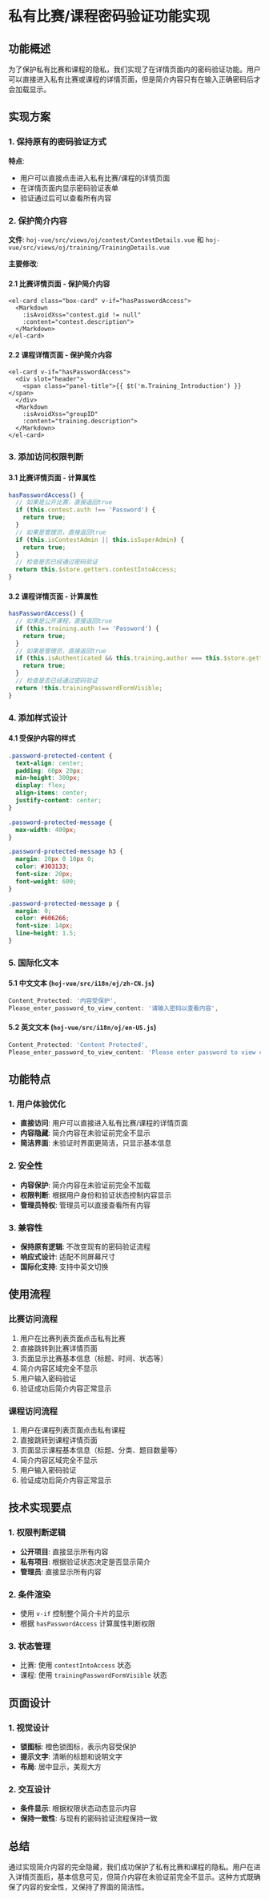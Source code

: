 # 私有比赛/课程密码验证功能实现

## 功能概述

为了保护私有比赛和课程的隐私，我们实现了在详情页面内的密码验证功能。用户可以直接进入私有比赛或课程的详情页面，但是简介内容只有在输入正确密码后才会加载显示。

## 实现方案

### 1. 保持原有的密码验证方式

**特点**:
- 用户可以直接点击进入私有比赛/课程的详情页面
- 在详情页面内显示密码验证表单
- 验证通过后可以查看所有内容

### 2. 保护简介内容

**文件**: `hoj-vue/src/views/oj/contest/ContestDetails.vue` 和 `hoj-vue/src/views/oj/training/TrainingDetails.vue`

**主要修改**:

#### 2.1 比赛详情页面 - 保护简介内容
```vue
<el-card class="box-card" v-if="hasPasswordAccess">
  <Markdown 
    :isAvoidXss="contest.gid != null" 
    :content="contest.description">
  </Markdown>
</el-card>
```

#### 2.2 课程详情页面 - 保护简介内容
```vue
<el-card v-if="hasPasswordAccess">
  <div slot="header">
    <span class="panel-title">{{ $t('m.Training_Introduction') }}</span>
  </div>
  <Markdown 
    :isAvoidXss="groupID" 
    :content="training.description">
  </Markdown>
</el-card>
```

### 3. 添加访问权限判断

#### 3.1 比赛详情页面 - 计算属性
```javascript
hasPasswordAccess() {
  // 如果是公开比赛，直接返回true
  if (this.contest.auth !== 'Password') {
    return true;
  }
  // 如果是管理员，直接返回true
  if (this.isContestAdmin || this.isSuperAdmin) {
    return true;
  }
  // 检查是否已经通过密码验证
  return this.$store.getters.contestIntoAccess;
}
```

#### 3.2 课程详情页面 - 计算属性
```javascript
hasPasswordAccess() {
  // 如果是公开课程，直接返回true
  if (this.training.auth !== 'Password') {
    return true;
  }
  // 如果是管理员，直接返回true
  if (this.isAuthenticated && this.training.author === this.$store.getters.userInfo.username) {
    return true;
  }
  // 检查是否已经通过密码验证
  return !this.trainingPasswordFormVisible;
}
```

### 4. 添加样式设计

#### 4.1 受保护内容的样式
```css
.password-protected-content {
  text-align: center;
  padding: 60px 20px;
  min-height: 300px;
  display: flex;
  align-items: center;
  justify-content: center;
}

.password-protected-message {
  max-width: 400px;
}

.password-protected-message h3 {
  margin: 20px 0 10px 0;
  color: #303133;
  font-size: 20px;
  font-weight: 600;
}

.password-protected-message p {
  margin: 0;
  color: #606266;
  font-size: 14px;
  line-height: 1.5;
}
```

### 5. 国际化文本

#### 5.1 中文文本 (`hoj-vue/src/i18n/oj/zh-CN.js`)
```javascript
Content_Protected: '内容受保护',
Please_enter_password_to_view_content: '请输入密码以查看内容',
```

#### 5.2 英文文本 (`hoj-vue/src/i18n/oj/en-US.js`)
```javascript
Content_Protected: 'Content Protected',
Please_enter_password_to_view_content: 'Please enter password to view content',
```

## 功能特点

### 1. 用户体验优化
- **直接访问**: 用户可以直接进入私有比赛/课程的详情页面
- **内容隐藏**: 简介内容在未验证前完全不显示
- **简洁界面**: 未验证时界面更简洁，只显示基本信息

### 2. 安全性
- **内容保护**: 简介内容在未验证前完全不加载
- **权限判断**: 根据用户身份和验证状态控制内容显示
- **管理员特权**: 管理员可以直接查看所有内容

### 3. 兼容性
- **保持原有逻辑**: 不改变现有的密码验证流程
- **响应式设计**: 适配不同屏幕尺寸
- **国际化支持**: 支持中英文切换

## 使用流程

### 比赛访问流程
1. 用户在比赛列表页面点击私有比赛
2. 直接跳转到比赛详情页面
3. 页面显示比赛基本信息（标题、时间、状态等）
4. 简介内容区域完全不显示
5. 用户输入密码验证
6. 验证成功后简介内容正常显示

### 课程访问流程
1. 用户在课程列表页面点击私有课程
2. 直接跳转到课程详情页面
3. 页面显示课程基本信息（标题、分类、题目数量等）
4. 简介内容区域完全不显示
5. 用户输入密码验证
6. 验证成功后简介内容正常显示

## 技术实现要点

### 1. 权限判断逻辑
- **公开项目**: 直接显示所有内容
- **私有项目**: 根据验证状态决定是否显示简介
- **管理员**: 直接显示所有内容

### 2. 条件渲染
- 使用 `v-if` 控制整个简介卡片的显示
- 根据 `hasPasswordAccess` 计算属性判断权限

### 3. 状态管理
- 比赛: 使用 `contestIntoAccess` 状态
- 课程: 使用 `trainingPasswordFormVisible` 状态

## 页面设计

### 1. 视觉设计
- **锁图标**: 橙色锁图标，表示内容受保护
- **提示文字**: 清晰的标题和说明文字
- **布局**: 居中显示，美观大方

### 2. 交互设计
- **条件显示**: 根据权限状态动态显示内容
- **保持一致性**: 与现有的密码验证流程保持一致

## 总结

通过实现简介内容的完全隐藏，我们成功保护了私有比赛和课程的隐私。用户在进入详情页面后，基本信息可见，但简介内容在未验证前完全不显示。这种方式既确保了内容的安全性，又保持了界面的简洁性。
